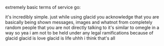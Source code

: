 extremely basic terms of service go:

it's incredibly simple. just while using glacid you acknowledge that you are basically being shown messages, images and whatnot from completely random people that you are not directly talking to
it's similar to omegle in a way so yea
i am not to be held under any legal ramifications because of glacid
glacid is love glacid is life
uhhh i think that's all

